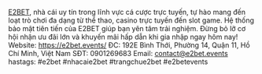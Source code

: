 [E2BET](https://e2bet.events/), nhà cái uy tín trong lĩnh vực cá cược trực tuyến, tự hào mang đến loạt trò chơi đa dạng từ thể thao, casino trực tuyến đến slot game. Hệ thống bảo mật tiên tiến của E2BET giúp bạn yên tâm trải nghiệm. Đừng bỏ lỡ cơ hội nhận ưu đãi lớn và khuyến mãi hấp dẫn khi gia nhập ngay hôm nay!
Website: https://e2bet.events/ 
ĐC:        192E Bình Thới, Phường 14, Quận 11, Hồ Chí Minh, Việt Nam
SĐT:      0901269683
Email:    contact@e2bet.events
hastags: #e2bet #nhacaie2bet #trangchue2bet #e2betevents

